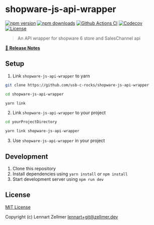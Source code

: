# shopware-js-api-wrapper

[![npm version][npm-version-src]][npm-version-href]
[![npm downloads][npm-downloads-src]][npm-downloads-href]
[![Github Actions CI][github-actions-ci-src]][github-actions-ci-href]
[![Codecov][codecov-src]][codecov-href]
[![License][license-src]][license-href]

> An API wrapper for shopware 6 store and SalesChannel api

[📖 **Release Notes**](./CHANGELOG.md)

## Setup

1. Link `shopware-js-api-wrapper` to yarn

```bash
git clone https://github.com/usb-c-rocks/shopware-js-api-wrapper
```
```bash
cd shopware-js-api-wrapper
```
```bash
yarn link
```

2. Link `shopware-js-api-wrapper` to your project

```bash
cd yourProjectDirectory
```
```bash
yarn link shopware-js-api-wrapper
```

3. Use `shopware-js-api-wrapper` in your project

## Development

1. Clone this repository
2. Install dependencies using `yarn install` or `npm install`
3. Start development server using `npm run dev`

## License

[MIT License](./LICENSE)

Copyright (c) Lennart Zellmer <lennart+git@zellmer.dev>

<!-- Badges -->
[npm-version-src]: https://img.shields.io/npm/v/shopware-js-api-wrapper/latest.svg
[npm-version-href]: https://npmjs.com/package/shopware-js-api-wrapper

[npm-downloads-src]: https://img.shields.io/npm/dt/shopware-js-api-wrapper.svg
[npm-downloads-href]: https://npmjs.com/package/shopware-js-api-wrapper

[github-actions-ci-src]: https://github.com//workflows/ci/badge.svg
[github-actions-ci-href]: https://github.com//actions?query=workflow%3Aci

[codecov-src]: https://img.shields.io/codecov/c/github/.svg
[codecov-href]: https://codecov.io/gh/

[license-src]: https://img.shields.io/npm/l/shopware-js-api-wrapper.svg
[license-href]: https://npmjs.com/package/shopware-js-api-wrapper
